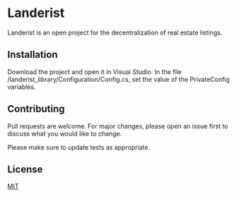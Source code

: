 # Landerist

Landerist is an open project for the decentralization of real estate listings.

## Installation

Download the project and open it in Visual Studio. In the file /landerist_library/Configuration/Config.cs, set the value of the PrivateConfig variables.

## Contributing

Pull requests are welcome. For major changes, please open an issue first
to discuss what you would like to change.

Please make sure to update tests as appropriate.

## License

[MIT](https://choosealicense.com/licenses/mit/)